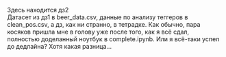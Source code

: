 Здесь находится дз2    
Датасет из дз1 в beer_data.csv, данные по анализу теггеров в clean_pos.csv, а дз, как ни странно, в тетрадке. Как обычно, пара косяков пришла мне в голову уже после того, как я всё сдал, полностью доделанный ноутбук в complete.ipynb. Или я всё-таки успел до дедлайна? Хотя какая разница...
